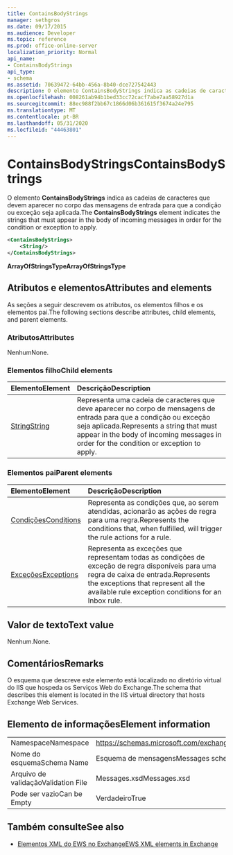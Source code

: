 ```yaml
---
title: ContainsBodyStrings
manager: sethgros
ms.date: 09/17/2015
ms.audience: Developer
ms.topic: reference
ms.prod: office-online-server
localization_priority: Normal
api_name:
- ContainsBodyStrings
api_type:
- schema
ms.assetid: 70639472-64bb-456a-8b40-dce727542443
description: O elemento ContainsBodyStrings indica as cadeias de caracteres que devem aparecer no corpo das mensagens de entrada para que a condição ou exceção seja aplicada.
ms.openlocfilehash: 008261ab94b1bed33cc72cacf7abe7aa58927d1a
ms.sourcegitcommit: 88ec988f2bb67c1866d06b361615f3674a24e795
ms.translationtype: MT
ms.contentlocale: pt-BR
ms.lasthandoff: 05/31/2020
ms.locfileid: "44463801"
---
```

# <a name="containsbodystrings"></a><span data-ttu-id="0449b-103">ContainsBodyStrings</span><span class="sxs-lookup"><span data-stu-id="0449b-103">ContainsBodyStrings</span></span>

<span data-ttu-id="0449b-104">O elemento **ContainsBodyStrings** indica as cadeias de caracteres que devem aparecer no corpo das mensagens de entrada para que a condição ou exceção seja aplicada.</span><span class="sxs-lookup"><span data-stu-id="0449b-104">The **ContainsBodyStrings** element indicates the strings that must appear in the body of incoming messages in order for the condition or exception to apply.</span></span> 
  
```XML
<ContainsBodyStrings>
    <String/>
</ContainsBodyStrings>
```

 <span data-ttu-id="0449b-105">**ArrayOfStringsType**</span><span class="sxs-lookup"><span data-stu-id="0449b-105">**ArrayOfStringsType**</span></span>
## <a name="attributes-and-elements"></a><span data-ttu-id="0449b-106">Atributos e elementos</span><span class="sxs-lookup"><span data-stu-id="0449b-106">Attributes and elements</span></span>

<span data-ttu-id="0449b-107">As seções a seguir descrevem os atributos, os elementos filhos e os elementos pai.</span><span class="sxs-lookup"><span data-stu-id="0449b-107">The following sections describe attributes, child elements, and parent elements.</span></span>
  
### <a name="attributes"></a><span data-ttu-id="0449b-108">Atributos</span><span class="sxs-lookup"><span data-stu-id="0449b-108">Attributes</span></span>

<span data-ttu-id="0449b-109">Nenhum</span><span class="sxs-lookup"><span data-stu-id="0449b-109">None.</span></span>
  
### <a name="child-elements"></a><span data-ttu-id="0449b-110">Elementos filho</span><span class="sxs-lookup"><span data-stu-id="0449b-110">Child elements</span></span>

|<span data-ttu-id="0449b-111">**Elemento**</span><span class="sxs-lookup"><span data-stu-id="0449b-111">**Element**</span></span>|<span data-ttu-id="0449b-112">**Descrição**</span><span class="sxs-lookup"><span data-stu-id="0449b-112">**Description**</span></span>|
|:-----|:-----|
|[<span data-ttu-id="0449b-113">String</span><span class="sxs-lookup"><span data-stu-id="0449b-113">String</span></span>](string.md) <br/> |<span data-ttu-id="0449b-114">Representa uma cadeia de caracteres que deve aparecer no corpo de mensagens de entrada para que a condição ou exceção seja aplicada.</span><span class="sxs-lookup"><span data-stu-id="0449b-114">Represents a string that must appear in the body of incoming messages in order for the condition or exception to apply.</span></span>  <br/> |
   
### <a name="parent-elements"></a><span data-ttu-id="0449b-115">Elementos pai</span><span class="sxs-lookup"><span data-stu-id="0449b-115">Parent elements</span></span>

|<span data-ttu-id="0449b-116">**Elemento**</span><span class="sxs-lookup"><span data-stu-id="0449b-116">**Element**</span></span>|<span data-ttu-id="0449b-117">**Descrição**</span><span class="sxs-lookup"><span data-stu-id="0449b-117">**Description**</span></span>|
|:-----|:-----|
|[<span data-ttu-id="0449b-118">Condições</span><span class="sxs-lookup"><span data-stu-id="0449b-118">Conditions</span></span>](conditions.md) <br/> |<span data-ttu-id="0449b-119">Representa as condições que, ao serem atendidas, acionarão as ações de regra para uma regra.</span><span class="sxs-lookup"><span data-stu-id="0449b-119">Represents the conditions that, when fulfilled, will trigger the rule actions for a rule.</span></span>  <br/> |
|[<span data-ttu-id="0449b-120">Exceções</span><span class="sxs-lookup"><span data-stu-id="0449b-120">Exceptions</span></span>](exceptions.md) <br/> |<span data-ttu-id="0449b-121">Representa as exceções que representam todas as condições de exceção de regra disponíveis para uma regra de caixa de entrada.</span><span class="sxs-lookup"><span data-stu-id="0449b-121">Represents the exceptions that represent all the available rule exception conditions for an Inbox rule.</span></span>  <br/> |
   
## <a name="text-value"></a><span data-ttu-id="0449b-122">Valor de texto</span><span class="sxs-lookup"><span data-stu-id="0449b-122">Text value</span></span>

<span data-ttu-id="0449b-123">Nenhum.</span><span class="sxs-lookup"><span data-stu-id="0449b-123">None.</span></span>
  
## <a name="remarks"></a><span data-ttu-id="0449b-124">Comentários</span><span class="sxs-lookup"><span data-stu-id="0449b-124">Remarks</span></span>

<span data-ttu-id="0449b-125">O esquema que descreve este elemento está localizado no diretório virtual do IIS que hospeda os Serviços Web do Exchange.</span><span class="sxs-lookup"><span data-stu-id="0449b-125">The schema that describes this element is located in the IIS virtual directory that hosts Exchange Web Services.</span></span>
  
## <a name="element-information"></a><span data-ttu-id="0449b-126">Elemento de informações</span><span class="sxs-lookup"><span data-stu-id="0449b-126">Element information</span></span>

|||
|:-----|:-----|
|<span data-ttu-id="0449b-127">Namespace</span><span class="sxs-lookup"><span data-stu-id="0449b-127">Namespace</span></span>  <br/> |https://schemas.microsoft.com/exchange/services/2006/messages  <br/> |
|<span data-ttu-id="0449b-128">Nome do esquema</span><span class="sxs-lookup"><span data-stu-id="0449b-128">Schema Name</span></span>  <br/> |<span data-ttu-id="0449b-129">Esquema de mensagens</span><span class="sxs-lookup"><span data-stu-id="0449b-129">Messages schema</span></span>  <br/> |
|<span data-ttu-id="0449b-130">Arquivo de validação</span><span class="sxs-lookup"><span data-stu-id="0449b-130">Validation File</span></span>  <br/> |<span data-ttu-id="0449b-131">Messages.xsd</span><span class="sxs-lookup"><span data-stu-id="0449b-131">Messages.xsd</span></span>  <br/> |
|<span data-ttu-id="0449b-132">Pode ser vazio</span><span class="sxs-lookup"><span data-stu-id="0449b-132">Can be Empty</span></span>  <br/> |<span data-ttu-id="0449b-133">Verdadeiro</span><span class="sxs-lookup"><span data-stu-id="0449b-133">True</span></span>  <br/> |
   
## <a name="see-also"></a><span data-ttu-id="0449b-134">Também consulte</span><span class="sxs-lookup"><span data-stu-id="0449b-134">See also</span></span>



- [<span data-ttu-id="0449b-135">Elementos XML do EWS no Exchange</span><span class="sxs-lookup"><span data-stu-id="0449b-135">EWS XML elements in Exchange</span></span>](ews-xml-elements-in-exchange.md)

